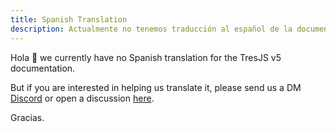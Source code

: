 ```yaml
---
title: Spanish Translation
description: Actualmente no tenemos traducción al español de la documentación de TresJS v5.
---
```


Hola 👋 we currently have no Spanish translation for the TresJS v5 documentation.

But if you are interested in helping us translate it, please send us a DM [Discord](https://discord.gg/atuJunqHzc) or open a discussion [here](https://github.com/tresjs/tres/discussions).

Gracias.
